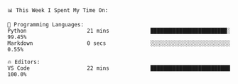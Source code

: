 <!--START_SECTION:waka-->
```text
📊 This Week I Spent My Time On: 

💬 Programming Languages: 
Python                   21 mins             ████████████████████████░   99.45% 
Markdown                 0 secs              ░░░░░░░░░░░░░░░░░░░░░░░░░   0.55%

🔥 Editors: 
VS Code                  22 mins             █████████████████████████   100.0%
```


<!--END_SECTION:waka-->
